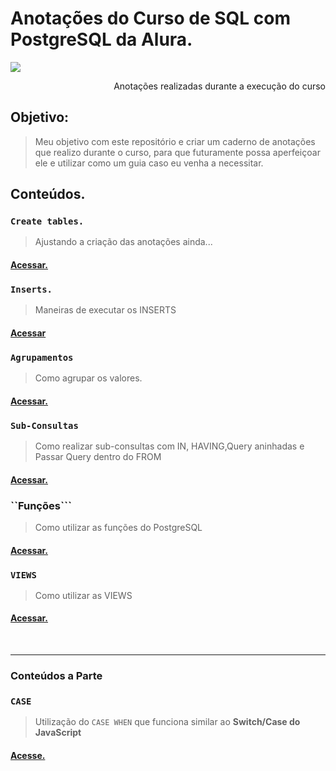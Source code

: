 # Anotações do Curso de SQL com PostgreSQL da Alura.
![](https://bajratech.github.io/public/images/posts/postgres.jpg)
<p align='right'> Anotações realizadas durante a execução do curso </p>

## Objetivo:
> Meu objetivo com este repositório e criar um caderno de anotações que realizo durante o curso, para que futuramente possa aperfeiçoar ele e utilizar como um guia caso eu venha a necessitar.

## Conteúdos.

### ``Create tables.``
> Ajustando a criação das anotações ainda...
#### [Acessar.](https://github.com/zThanael/Curso-SQL-Alura/blob/main/Anota%C3%A7%C3%B5es/Curso/create.md)

### ``Inserts.`` 
> Maneiras de executar os INSERTS 
#### [Acessar](https://github.com/zThanael/Curso-SQL-Alura/blob/main/Anota%C3%A7%C3%B5es/Curso/inserts.md)

### ``Agrupamentos``
> Como agrupar os valores.
#### [Acessar.](https://github.com/zThanael/Curso-SQL-Alura/blob/main/Anota%C3%A7%C3%B5es/Curso/agrupamentos.md)

### ``Sub-Consultas``
> Como realizar sub-consultas com IN, HAVING,Query aninhadas e Passar Query dentro do FROM
#### [Acessar.](https://github.com/zThanael/Curso-SQL-Alura/blob/main/Anota%C3%A7%C3%B5es/Curso/sub-consultas.md)

### ``Funções```
> Como utilizar as funções do PostgreSQL

#### [Acessar.](https://github.com/zThanael/Curso-SQL-Alura/blob/main/Anota%C3%A7%C3%B5es/Curso/fun%C3%A7%C3%B5es.md)

### ``VIEWS``
> Como utilizar as VIEWS
#### [Acessar.](https://github.com/zThanael/Curso-SQL-Alura/blob/main/Anota%C3%A7%C3%B5es/Curso/views.md) 

<br>

--- 

### Conteúdos a Parte

### ``CASE``
> Utilização do ``CASE WHEN`` que funciona similar ao **Switch/Case do JavaScript**

#### [Acesse.](https://github.com/zThanael/Curso-SQL-Alura/blob/main/Anota%C3%A7%C3%B5es/Diversos/case.md)